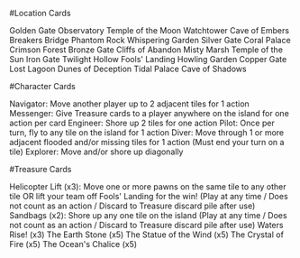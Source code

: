 #Location Cards

Golden Gate
Observatory
Temple of the Moon
Watchtower
Cave of Embers
Breakers Bridge
Phantom Rock
Whispering Garden
Silver Gate
Coral Palace
Crimson Forest
Bronze Gate
Cliffs of Abandon
Misty Marsh
Temple of the Sun
Iron Gate
Twilight Hollow
Fools' Landing
Howling Garden
Copper Gate
Lost Lagoon
Dunes of Deception
Tidal Palace
Cave of Shadows

#Character Cards

Navigator: Move another player up to 2 adjacent tiles for 1 action
Messenger: Give Treasure cards to a player anywhere on the island for one action per card
Engineer: Shore up 2 tiles for one action
Pilot: Once per turn, fly to any tile on the island for 1 action
Diver: Move through 1 or more adjacent flooded and/or missing tiles for 1 action (Must end your turn on a tile)
Explorer: Move and/or shore up diagonally

#Treasure Cards

Helicopter Lift (x3): Move one or more pawns on the same tile to any other tile OR lift your team off Fools' Landing for the win! (Play at any time / Does not count as an action / Discard to Treasure discard pile after use)
Sandbags (x2): Shore up any one tile on the island (Play at any time / Does not count as an action / Discard to Treasure discard pile after use)
Waters Rise! (x3)
The Earth Stone (x5)
The Statue of the Wind (x5)
The Crystal of Fire (x5)
The Ocean's Chalice (x5)
